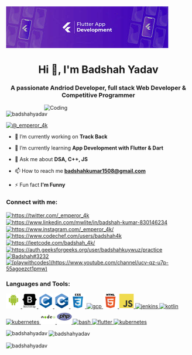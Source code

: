 ![MasterCard](https://github.com/BadshahYadav/Profile_Card_./blob/master/img/Banner.jpeg)

<h1 align="center">Hi 👋, I'm Badshah Yadav</h1>
<h3 align="center">A passionate Andriod Developer, full stack Web Developer & Competitive Programmer</h3>
<img align="right" alt="Coding" width="400" src="https://cdn.dribbble.com/users/926537/screenshots/4502924/python-2.gif">

<p align="left"> <img src="https://komarev.com/ghpvc/?username=badshahyadav&label=Profile%20views&color=0e75b6&style=flat" alt="badshahyadav" /> </p>

<p align="left"> <a href="https://twitter.com/@_emperor_4k" target="blank"><img src="https://img.shields.io/twitter/follow/@_emperor_4k?logo=twitter&style=for-the-badge" alt="@_emperor_4k" /></a> </p>

- 🔭 I’m currently working on **Track Back**

- 🌱 I’m currently learning **App Development with Flutter & Dart**

- 💬 Ask me about **DSA, C++, JS**

- 📫 How to reach me **badshahkumar1508@gmail.com**

- ⚡ Fun fact **I'm Funny**

<h3 align="left">Connect with me:</h3>
<p align="left">
<a href="https://twitter.com/https://twitter.com/_emperor_4k" target="blank"><img align="center" src="https://raw.githubusercontent.com/rahuldkjain/github-profile-readme-generator/master/src/images/icons/Social/twitter.svg" alt="https://twitter.com/_emperor_4k" height="30" width="40" /></a>
<a href="https://linkedin.com/in/https://www.linkedin.com/mwlite/in/badshah-kumar-830146234" target="blank"><img align="center" src="https://raw.githubusercontent.com/rahuldkjain/github-profile-readme-generator/master/src/images/icons/Social/linked-in-alt.svg" alt="https://www.linkedin.com/mwlite/in/badshah-kumar-830146234" height="30" width="40" /></a>
<a href="https://instagram.com/https://www.instagram.com/_emperor_4k/" target="blank"><img align="center" src="https://raw.githubusercontent.com/rahuldkjain/github-profile-readme-generator/master/src/images/icons/Social/instagram.svg" alt="https://www.instagram.com/_emperor_4k/" height="30" width="40" /></a>
<a href="https://www.codechef.com/users/https://www.codechef.com/users/badshah4k" target="blank"><img align="center" src="https://cdn.jsdelivr.net/npm/simple-icons@3.1.0/icons/codechef.svg" alt="https://www.codechef.com/users/badshah4k" height="30" width="40" /></a>
<a href="https://www.leetcode.com/https://leetcode.com/badshah_4k/" target="blank"><img align="center" src="https://raw.githubusercontent.com/rahuldkjain/github-profile-readme-generator/master/src/images/icons/Social/leet-code.svg" alt="https://leetcode.com/badshah_4k/" height="30" width="40" /></a>
<a href="https://auth.geeksforgeeks.org/user/https://auth.geeksforgeeks.org/user/badshahkuywuz/practice" target="blank"><img align="center" src="https://raw.githubusercontent.com/rahuldkjain/github-profile-readme-generator/master/src/images/icons/Social/geeks-for-geeks.svg" alt="https://auth.geeksforgeeks.org/user/badshahkuywuz/practice" height="30" width="40" /></a>
<a href="https://discord.gg/Badshah#3232" target="blank"><img align="center" src="https://raw.githubusercontent.com/rahuldkjain/github-profile-readme-generator/master/src/images/icons/Social/discord.svg" alt="Badshah#3232" height="30" width="40" /></a>
<a href="https://www.youtube.com/c/[playwithcodes](https://www.youtube.com/channel/ucv-qz-u7p-55agoezct1pmw)" target="blank"><img align="center" src="https://raw.githubusercontent.com/rahuldkjain/github-profile-readme-generator/master/src/images/icons/Social/youtube.svg" alt="[playwithcodes](https://www.youtube.com/channel/ucv-qz-u7p-55agoezct1pmw)" height="30" width="40" /></a>
</p>

<h3 align="left">Languages and Tools:</h3>
<p align="left"> <a href="https://developer.android.com" target="_blank" rel="noreferrer"> <img src="https://raw.githubusercontent.com/devicons/devicon/master/icons/android/android-original-wordmark.svg" alt="android" width="40" height="40"/> </a> <a href="https://getbootstrap.com" target="_blank" rel="noreferrer"> <img src="https://raw.githubusercontent.com/devicons/devicon/master/icons/bootstrap/bootstrap-plain-wordmark.svg" alt="bootstrap" width="40" height="40"/> </a> <a href="https://www.cprogramming.com/" target="_blank" rel="noreferrer"> <img src="https://raw.githubusercontent.com/devicons/devicon/master/icons/c/c-original.svg" alt="c" width="40" height="40"/> </a> <a href="https://www.w3schools.com/cpp/" target="_blank" rel="noreferrer"> <img src="https://raw.githubusercontent.com/devicons/devicon/master/icons/cplusplus/cplusplus-original.svg" alt="cplusplus" width="40" height="40"/> </a> <a href="https://www.w3schools.com/css/" target="_blank" rel="noreferrer"> <img src="https://raw.githubusercontent.com/devicons/devicon/master/icons/css3/css3-original-wordmark.svg" alt="css3" width="40" height="40"/> </a> <a href="https://cloud.google.com" target="_blank" rel="noreferrer"> <img src="https://www.vectorlogo.zone/logos/google_cloud/google_cloud-icon.svg" alt="gcp" width="40" height="40"/> </a> <a href="https://www.w3.org/html/" target="_blank" rel="noreferrer"> <img src="https://raw.githubusercontent.com/devicons/devicon/master/icons/html5/html5-original-wordmark.svg" alt="html5" width="40" height="40"/> </a> <a href="https://developer.mozilla.org/en-US/docs/Web/JavaScript" target="_blank" rel="noreferrer"> <img src="https://raw.githubusercontent.com/devicons/devicon/master/icons/javascript/javascript-original.svg" alt="javascript" width="40" height="40"/> </a> <a href="https://www.jenkins.io" target="_blank" rel="noreferrer"> <img src="https://www.vectorlogo.zone/logos/jenkins/jenkins-icon.svg" alt="jenkins" width="40" height="40"/> </a> <a href="https://kotlinlang.org" target="_blank" rel="noreferrer"> <img src="https://www.vectorlogo.zone/logos/kotlinlang/kotlinlang-icon.svg" alt="kotlin" width="40" height="40"/> </a> <a href="https://kubernetes.io" target="_blank" rel="noreferrer"> <img src="https://www.vectorlogo.zone/logos/kubernetes/kubernetes-icon.svg" alt="kubernetes" width="40" height="40"/> </a> <a href="https://nodejs.org" target="_blank" rel="noreferrer"> <img src="https://raw.githubusercontent.com/devicons/devicon/master/icons/nodejs/nodejs-original-wordmark.svg" alt="nodejs" width="40" height="40"/> </a> <a href="https://www.php.net" target="_blank" rel="noreferrer"> <img src="https://raw.githubusercontent.com/devicons/devicon/master/icons/php/php-original.svg" alt="php" width="40" height="40"/> </a> <a href="https://www.gnu.org/software/bash/" target="_blank" rel="noreferrer"> <img src="https://www.vectorlogo.zone/logos/gnu_bash/gnu_bash-icon.svg" alt="bash" width="40" height="40"/> </a> <a href="https://flutter.dev" target="_blank" rel="noreferrer"> <img src="https://www.vectorlogo.zone/logos/flutterio/flutterio-icon.svg" alt="flutter" width="40" height="40"/> </a> <a href="https://kubernetes.io" target="_blank" rel="noreferrer"> <img src="https://www.vectorlogo.zone/logos/kubernetes/kubernetes-icon.svg" alt="kubernetes" width="40" height="40"/> </a></p>

<p><img align="left" src="https://github-readme-stats.vercel.app/api/top-langs?username=badshahyadav&show_icons=true&locale=en&layout=compact" alt="badshahyadav" /></p>

<p>&nbsp;<img align="center" src="https://github-readme-stats.vercel.app/api?username=badshahyadav&show_icons=true&locale=en" alt="badshahyadav" /></p>

<p><img align="center" src="https://github-readme-streak-stats.herokuapp.com/?user=badshahyadav&" alt="badshahyadav" /></p>
